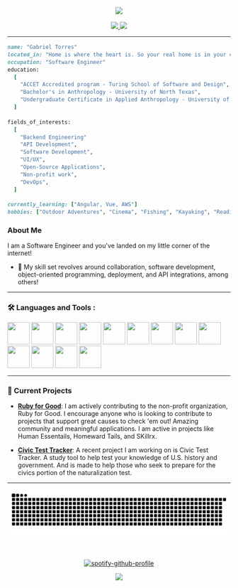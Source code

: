 <p align="center">
  <img src="https://capsule-render.vercel.app/api?type=waving&color=timeGradient&height=300&section=header&text=Gabriel%20Torres&fontSize=90&animation=twinkling&fontAlignY=38&desc=Software%20Engineer&descAlignY=51&descAlign=62"/>
</p>


<div id="header" align="center">  
<div id="badges">

  <a href="https://www.linkedin.com/in/gabrieltt//">
  <img height="50" src="https://github.com/user-attachments/assets/dfd7e27a-3a6b-41c9-ac77-1ca2215d7821"/>
</a>

  <a href="mailto:thomastgtorres21@gmail.com">
    <img height="50" src="https://github.com/user-attachments/assets/857dacd5-1572-4851-b8e8-8dbd754f0d49"/>
  </a>
</div>
  </div>

---

```ruby
name: "Gabriel Torres"
located_in: "Home is where the heart is. So your real home is in your chest"
occupation: "Software Engineer"
education:
  [
    "ACCET Accredited program - Turing School of Software and Design",
    "Bachelor's in Anthropology - University of North Texas",
    "Undergraduate Certificate in Applied Anthropology - University of North Texas",
  ]

fields_of_interests:
  [
    "Backend Engineering"
    "API Development",
    "Software Development",
    "UI/UX",
    "Open-Source Applications",
    "Non-profit work",
    "DevOps",
  ]
  
currently_learning: ["Angular, Vue, AWS"]
hobbies: ["Outdoor Adventures", "Cinema", "Fishing", "Kayaking", "Reading"]
```
### About Me

I am a Software Engineer and you've landed on my little corner of the internet! 

- :telescope: My skill set revolves around collaboration, software development, object-oriented programming, deployment, and API integrations, among others!

---

### :hammer_and_wrench: Languages and Tools :

<div >
  <img src="https://cdn.jsdelivr.net/gh/devicons/devicon@latest/icons/rails/rails-plain.svg" width="50" height="50" />
  <img src="https://cdn.jsdelivr.net/gh/devicons/devicon@latest/icons/ruby/ruby-original.svg" width="50" height="50" />
  <img src="https://cdn.jsdelivr.net/gh/devicons/devicon@latest/icons/git/git-plain.svg" width="50" height="50" />
  <img src="https://cdn.jsdelivr.net/gh/devicons/devicon@latest/icons/github/github-original.svg" width="50" height="50" />
  <img src="https://cdn.jsdelivr.net/gh/devicons/devicon@latest/icons/postgresql/postgresql-plain.svg" width="50" height="50" />
  <img src="https://cdn.jsdelivr.net/gh/devicons/devicon@latest/icons/postman/postman-plain.svg" width="50" height="50" />
  <img src="https://cdn.jsdelivr.net/gh/devicons/devicon@latest/icons/heroku/heroku-original.svg" width="50" height="50" />
  <img src="https://cdn.jsdelivr.net/gh/devicons/devicon@latest/icons/circleci/circleci-plain.svg" width="50" height="50" />
  <img src="https://cdn.jsdelivr.net/gh/devicons/devicon@latest/icons/css3/css3-plain.svg" width="50" height="50" />
  <img src="https://cdn.jsdelivr.net/gh/devicons/devicon@latest/icons/html5/html5-plain.svg" width="50" height="50" />
  <img src="https://cdn.jsdelivr.net/gh/devicons/devicon@latest/icons/markdown/markdown-original.svg" width="50" height="50" />
  <img src="https://cdn.jsdelivr.net/gh/devicons/devicon@latest/icons/graphql/graphql-plain.svg" width="50" height="50" />
  <img src="https://cdn.jsdelivr.net/gh/devicons/devicon@latest/icons/bootstrap/bootstrap-plain.svg" width="50" height="50" />
</div>

---

### :rocket: Current Projects

- **[Ruby for Good](https://github.com/rubyforgood)**: I am actively contributing to the non-profit organization, Ruby for Good. I encourage anyone who is looking to contribute to projects that support great causes to check 'em out! Amazing community and meaningful applications. 
I am active in projects like Human Essentails, Homeward Tails, and SKillrx.

- **[Civic Test Tracker](https://github.com/Gabe-Torres/civics_test_tracker)**: A recent project I am working on is Civic Test Tracker. A study tool to help test your knowledge of U.S. history and government. And is made to help those who seek to prepare for the civics portion of the naturalization test.


---

![snake gif](https://github.com/Gabe-Torres/Gabe-Torres/blob/output/github-snake-dark.svg)
<div id="header" align="center">

<img src="https://komarev.com/ghpvc/?username=Gabe-Torres&style=flat-square&color=blue" alt=""/>

 [![spotify-github-profile](https://spotify-github-profile.kittinanx.com/api/view?uid=xo-til-we-overdose%E0%A5%90&cover_image=true&theme=novatorem&show_offline=false&background_color=121212&interchange=false&bar_color=d5d0d0&bar_color_cover=false)](https://github.com/kittinan/spotify-github-profile)
</div>


<p align="center">
  <img src="https://capsule-render.vercel.app/api?type=waving&color=timeGradient&height=100&section=footer"/>
</p>





